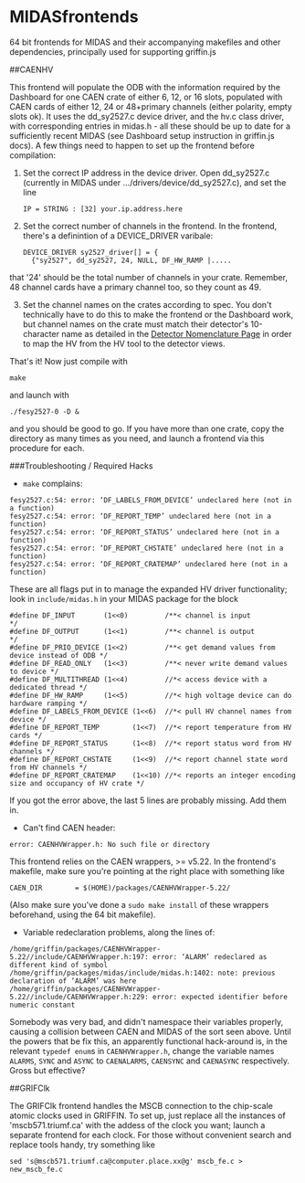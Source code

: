 MIDASfrontends
==============

64 bit frontends for MIDAS and their accompanying makefiles and other dependencies, principally used for supporting griffin.js

##CAENHV

This frontend will populate the ODB with the information required by the Dashboard for one CAEN crate of either 6, 12, or 16 slots, populated with CAEN cards of either 12, 24 or 48+primary channels (either polarity, empty slots ok).  It uses the dd_sy2527.c device driver, and the hv.c class driver, with corresponding entries in midas.h - all these should be up to date for a sufficiently recent MIDAS (see Dashboard setup instruction in griffin.js docs).  A few things need to happen to set up the frontend before compilation:

1.  Set the correct IP address in the device driver.  Open dd_sy2527.c (currently in MIDAS under .../drivers/device/dd_sy2527.c), and set the line
    
        IP = STRING : [32] your.ip.address.here

2.  Set the correct number of channels in the frontend.  In the frontend, there's a definintion of a DEVICE_DRIVER varibale:

        DEVICE_DRIVER sy2527_driver[] = {
          {"sy2527", dd_sy2527, 24, NULL, DF_HW_RAMP |.....
          
that '24' should be the total number of channels in your crate.  Remember, 48 channel cards have a primary channel too, so they count as 49.

3.  Set the channel names on the crates according to spec.  You don't technically have to do this to make the frontend or the Dashboard work, but channel names on the crate must match their detector's 10-character name as detailed in the [Detector Nomenclature Page](https://www.triumf.info/wiki/tigwiki/index.php/Detector_Nomenclature) in order to map the HV from the HV tool to the detector views.  

That's it!  Now just compile with

    make
    
and launch with

    ./fesy2527-0 -D &
    
and you should be good to go.  If you have more than one crate, copy the directory as many times as you need, and launch a frontend via this procedure for each.

###Troubleshooting / Required Hacks
 - `make` complains:
```
fesy2527.c:54: error: ‘DF_LABELS_FROM_DEVICE’ undeclared here (not in a function)
fesy2527.c:54: error: ‘DF_REPORT_TEMP’ undeclared here (not in a function)
fesy2527.c:54: error: ‘DF_REPORT_STATUS’ undeclared here (not in a function)
fesy2527.c:54: error: ‘DF_REPORT_CHSTATE’ undeclared here (not in a function)
fesy2527.c:54: error: ‘DF_REPORT_CRATEMAP’ undeclared here (not in a function)
```

These are all flags put in to manage the expanded HV driver functionality; look in `include/midas.h` in your MIDAS package for the block

```
#define DF_INPUT       (1<<0)         /**< channel is input           */
#define DF_OUTPUT      (1<<1)         /**< channel is output          */
#define DF_PRIO_DEVICE (1<<2)         /**< get demand values from device instead of ODB */
#define DF_READ_ONLY   (1<<3)         /**< never write demand values to device */
#define DF_MULTITHREAD (1<<4)         //*< access device with a dedicated thread */
#define DF_HW_RAMP     (1<<5)         //*< high voltage device can do hardware ramping */
#define DF_LABELS_FROM_DEVICE (1<<6)  //*< pull HV channel names from device */
#define DF_REPORT_TEMP        (1<<7)  //*< report temperature from HV cards */
#define DF_REPORT_STATUS      (1<<8)  //*< report status word from HV channels */
#define DF_REPORT_CHSTATE     (1<<9)  //*< report channel state word from HV channels */
#define DF_REPORT_CRATEMAP    (1<<10) //*< reports an integer encoding size and occupancy of HV crate */
```

If you got the error above, the last 5 lines are probably missing.  Add them in.

 - Can't find CAEN header:

```
error: CAENHVWrapper.h: No such file or directory
```

This frontend relies on the CAEN wrappers, >= v5.22.  In the frontend's makefile, make sure you're pointing at the right place with something like
```
CAEN_DIR        = $(HOME)/packages/CAENHVWrapper-5.22/
```

(Also make sure you've done a `sudo make install` of these wrappers beforehand, using the 64 bit makefile).

 - Variable redeclaration problems, along the lines of:
```
/home/griffin/packages/CAENHVWrapper-5.22//include/CAENHVWrapper.h:197: error: ‘ALARM’ redeclared as different kind of symbol
/home/griffin/packages/midas/include/midas.h:1402: note: previous declaration of ‘ALARM’ was here
/home/griffin/packages/CAENHVWrapper-5.22//include/CAENHVWrapper.h:229: error: expected identifier before numeric constant
```

Somebody was very bad, and didn't namespace their variables properly, causing a collision between CAEN and MIDAS of the sort seen above.  Until the powers that be fix this, an apparently functional hack-around is, in the relevant `typedef enum`s in `CAENHVWrapper.h`, change the variable names `ALARMS`, `SYNC` and `ASYNC` to `CAENALARMS`, `CAENSYNC` and `CAENASYNC` respectively.  Gross but effective?

##GRIFClk

The GRIFClk frontend handles the MSCB connection to the chip-scale atomic clocks used in GRIFFIN.  To set up, just replace all the instances of 'mscb571.triumf.ca' with the addess of the clock you want; launch a separate frontend for each clock.  For those without convenient search and replace tools handy, try something like

    sed 's@mscb571.triumf.ca@computer.place.xx@g' mscb_fe.c > new_mscb_fe.c
